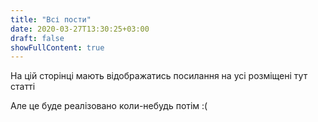 ```yaml
---
title: "Всі пости"
date: 2020-03-27T13:30:25+03:00
draft: false
showFullContent: true
---
```



На цій сторінці мають відображатись посилання на усі розміщені тут статті

Але це буде реалізовано коли-небудь потім :(



